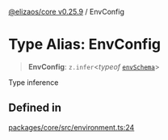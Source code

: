 [@elizaos/core v0.25.9](../index.md) / EnvConfig

# Type Alias: EnvConfig

> **EnvConfig**: `z.infer`\<*typeof* [`envSchema`](../variables/envSchema.md)\>

Type inference

## Defined in

[packages/core/src/environment.ts:24](https://github.com/Shelpin/aeternalsv2/blob/main/packages/core/src/environment.ts#L24)
